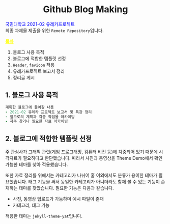 ## <h1 align="center">Github Blog Making</h1>

<span style="color:blue">국민대학교 2021-02 유레카프로젝트</span> <br>
최종 과제물 제출을 위한 `Remote Repository`입니다.

<span style="color:yellow"><u>**목차**</u></span>
1. 블로그 사용 목적
2. 블로그에 적합한 템플릿 선정
3. `Header`, `favicon` 적용
4. 유레카프로젝트 보고서 정리
5. 정리글 게시

## 1. 블로그 사용 목적

```Ruby
계획한 블로그에 들어갈 내용
- 2021-02 유레카 프로젝트 보고서 및 특강 정리
- 앞으로의 계획과 각종 작업물 아카이빙
- 자주 찾거나 필요한 자료 아카이빙
```


## 2. 블로그에 적합한 템플릿 선정

주 관심사가 그래픽 관련(게임 프로그래밍, 컴퓨터 비전 등)에 치중되어 있기 때문에 시각자료가 필요하다고 판단했습니다. 따라서 사진과 동영상을 Theme Demo에서 확인 가능한 테마를 찾아 적용했습니다.

또한 자료 정리를 위해서는 카테고리가 나뉘어 홈 이외에서도 분류가 용이한 테마가 필요했습니다. 태그 기능을 써서 동일한 카테고리가 아니더라도 함께 볼 수 있는 기능이 존재하는 테마를 찾았습니다. 필요한 기능은 다음과 같습니다.
- 사진, 동영상 업로드가 가능하며 예시 파일이 존재
- 카테고리, 태그 기능

적용한 테마는 `jekyll-theme-yat`입니다.

